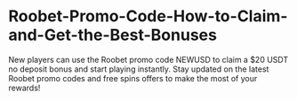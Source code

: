# Roobet-Promo-Code-How-to-Claim-and-Get-the-Best-Bonuses
New players can use the Roobet promo code NEWUSD to claim a $20 USDT no deposit bonus and start playing instantly. Stay updated on the latest Roobet promo codes and free spins offers to make the most of your rewards!
